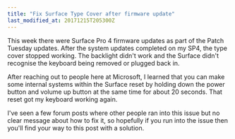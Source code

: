 ```yaml
---
title: "Fix Surface Type Cover after firmware update"
last_modified_at: 20171215T205300Z
---
```

This week there were Surface Pro 4 firmware updates as part of the Patch Tuesday updates. After
the system updates completed on my SP4, the type cover stopped working. The backlight didn't work
and the Surface didn't recognise the keyboard being removed or plugged back in.

After reaching out to people here at Microsoft, I learned that you can make some internal systems
within the Surface reset by holding down the power button and volume up button at the same time for
about 20 seconds. That reset got my keyboard working again.

I've seen a few forum posts where other people ran into this issue but no clear message about how
to fix it, so hopefully if you run into the issue then you'll find your way to this post with a
solution.